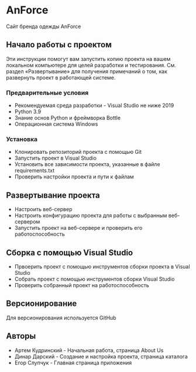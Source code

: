 # AnForce
Сайт бренда одежды AnForce

## Начало работы с проектом
Эти инструкции помогут вам запустить копию проекта на вашем локальном компьютере для целей разработки и тестирования. 
См. раздел «Развертывание» для получения примечаний о том, как развернуть проект в работающей системе.

### Предварительные условия
* Рекомендуемая среда разработки - Visual Studio не ниже 2019
* Python 3.9
* Знание основ Python и фреймворка Bottle
* Операционная система Windows

### Установка
* Клонировать репозиторий проекта с помощью Git
* Запустить проект в Visual Studio
* Установить все зависимости проекта, указанные в файле requirements.txt
* Проверить настройки проекта и пути к файлам

## Развертывание проекта
* Настроить веб-сервер
* Настроить конфигурацию проекта для работы с выбранным веб-сервером
* Запустить проект на веб-сервере и проверить его работоспособность

## Сборка с помощью Visual Studio
* Првоерить проект с помощью инструментов сборки проекта в Visual Studio
* Собрать проект с помощью инструментов сборки Visual Studio
* Проверить собранный проект на работоспособность

## Версионирование
Для версионирования используется GitHub

## Авторы
* Артем Кудринский - Начальная работа, страница About Us
* Динар Дарский - Создание и настройка проекта, страница каталога
* Егор Слупчук - Главная страница приложения

